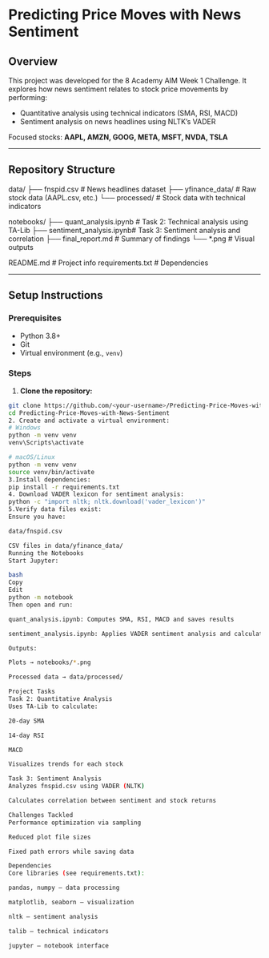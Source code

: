 # Predicting Price Moves with News Sentiment

## Overview

This project was developed for the 8 Academy AIM Week 1 Challenge. It explores how news sentiment relates to stock price movements by performing:

- Quantitative analysis using technical indicators (SMA, RSI, MACD)
- Sentiment analysis on news headlines using NLTK’s VADER

Focused stocks: **AAPL, AMZN, GOOG, META, MSFT, NVDA, TSLA**

---

## Repository Structure

data/
├── fnspid.csv # News headlines dataset
├── yfinance_data/ # Raw stock data (AAPL.csv, etc.)
└── processed/ # Stock data with technical indicators

notebooks/
├── quant_analysis.ipynb # Task 2: Technical analysis using TA-Lib
├── sentiment_analysis.ipynb# Task 3: Sentiment analysis and correlation
├── final_report.md # Summary of findings
└── *.png # Visual outputs

README.md # Project info
requirements.txt # Dependencies

---

## Setup Instructions

### Prerequisites

- Python 3.8+
- Git
- Virtual environment (e.g., `venv`)

### Steps

1. **Clone the repository:**
```bash
git clone https://github.com/<your-username>/Predicting-Price-Moves-with-News-Sentiment.git
cd Predicting-Price-Moves-with-News-Sentiment
2. Create and activate a virtual environment:
# Windows
python -m venv venv
venv\Scripts\activate

# macOS/Linux
python -m venv venv
source venv/bin/activate
3.Install dependencies:
pip install -r requirements.txt
4. Download VADER lexicon for sentiment analysis:
python -c "import nltk; nltk.download('vader_lexicon')"
5.Verify data files exist:
Ensure you have:

data/fnspid.csv

CSV files in data/yfinance_data/
Running the Notebooks
Start Jupyter:

bash
Copy
Edit
python -m notebook
Then open and run:

quant_analysis.ipynb: Computes SMA, RSI, MACD and saves results

sentiment_analysis.ipynb: Applies VADER sentiment analysis and calculates correlations

Outputs:

Plots → notebooks/*.png

Processed data → data/processed/

Project Tasks
Task 2: Quantitative Analysis
Uses TA-Lib to calculate:

20-day SMA

14-day RSI

MACD

Visualizes trends for each stock

Task 3: Sentiment Analysis
Analyzes fnspid.csv using VADER (NLTK)

Calculates correlation between sentiment and stock returns

Challenges Tackled
Performance optimization via sampling

Reduced plot file sizes

Fixed path errors while saving data

Dependencies
Core libraries (see requirements.txt):

pandas, numpy — data processing

matplotlib, seaborn — visualization

nltk — sentiment analysis

talib — technical indicators

jupyter — notebook interface
